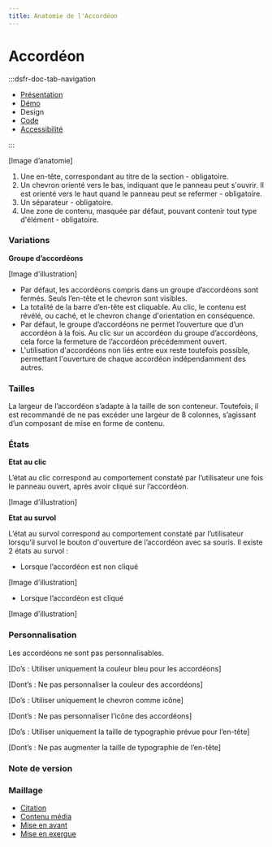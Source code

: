 ```yaml
---
title: Anatomie de l'Accordéon
---
```


# Accordéon

:::dsfr-doc-tab-navigation
- [Présentation](../index.md)
- [Démo](../demo/index.md)
- Design
- [Code](../code/index.md)
- [Accessibilité](../accessibility/index.md)

:::



[Image d’anatomie]

1. Une en-tête, correspondant au titre de la section - obligatoire.
2. Un chevron orienté vers le bas, indiquant que le panneau peut s'ouvrir. Il est orienté vers le haut quand le panneau peut se refermer - obligatoire.
3. Un séparateur - obligatoire.
4. Une zone de contenu, masquée par défaut, pouvant contenir tout type d'élément - obligatoire.

### **Variations**

**Groupe d’accordéons**

[Image d’illustration]

- Par défaut, les accordéons compris dans un groupe d’accordéons sont fermés. Seuls l’en-tête et le chevron sont visibles.
- La totalité de la barre d’en-tête est cliquable. Au clic, le contenu est révélé, ou caché, et le chevron change d'orientation en conséquence.
- Par défaut, le groupe d’accordéons ne permet l’ouverture que d’un accordéon à la fois. Au clic sur un accordéon du groupe d’accordéons, cela force la fermeture de l’accordéon précédemment ouvert.
- L'utilisation d'accordéons non liés entre eux reste toutefois possible, permettant l'ouverture de chaque accordéon indépendamment des autres.

### **Tailles**

La largeur de l’accordéon s’adapte à la taille de son conteneur. Toutefois, il est recommandé de ne pas excéder une largeur de 8 colonnes, s’agissant d’un composant de mise en forme de contenu.

### **États**

**Etat au clic**

L’état au clic correspond au comportement constaté par l’utilisateur une fois le panneau ouvert, après avoir cliqué sur l’accordéon.

[Image d’illustration]

**Etat au survol**

L’état au survol correspond au comportement constaté par l’utilisateur lorsqu’il survol le bouton d'ouverture de l’accordéon avec sa souris. Il existe 2 états au survol :

- Lorsque l’accordéon est non cliqué

[Image d’illustration]

- Lorsque l’accordéon est cliqué

[Image d’illustration]

### **Personnalisation**

Les accordéons ne sont pas personnalisables.

[Do’s : Utiliser uniquement la couleur bleu pour les accordéons]

[Dont’s : Ne pas personnaliser la couleur des accordéons]

[Do’s : Utiliser uniquement le chevron comme icône]

[Dont’s : Ne pas personnaliser l’icône des accordéons]

[Do’s : Utiliser uniquement la taille de typographie prévue pour l’en-tête]

[Dont’s : Ne pas augmenter la taille de typographie de l’en-tête]

### Note de version

### Maillage

- [Citation](https://www.systeme-de-design.gouv.fr/composants-et-modeles/composants/citation)
- [Contenu média](https://www.systeme-de-design.gouv.fr/composants-et-modeles/composants/contenu-medias)
- [Mise en avant](https://www.systeme-de-design.gouv.fr/composants-et-modeles/composants/mise-en-avant)
- [Mise en exergue](https://www.systeme-de-design.gouv.fr/composants-et-modeles/composants/mise-en-exergue)

